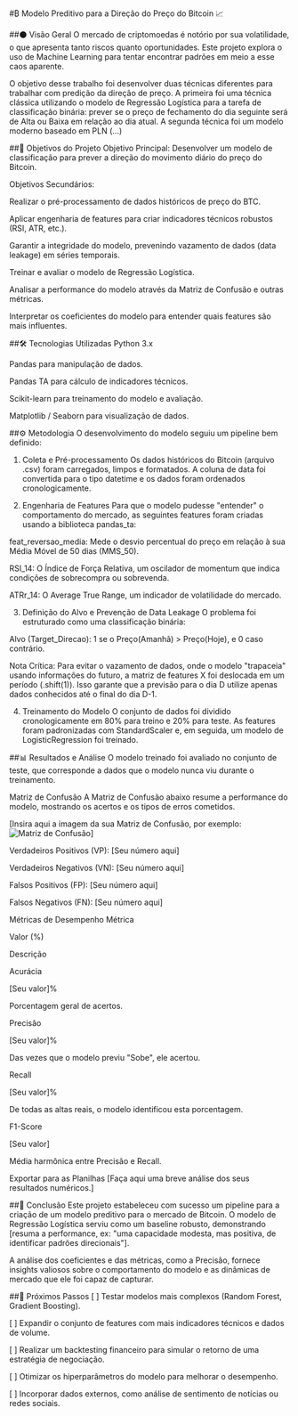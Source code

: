 #₿ Modelo Preditivo para a Direção do Preço do Bitcoin 📈

##⚫ Visão Geral
O mercado de criptomoedas é notório por sua volatilidade, o que apresenta tanto riscos quanto oportunidades. Este projeto explora o uso de Machine Learning para tentar encontrar padrões em meio a esse caos aparente.

O objetivo desse trabalho foi desenvolver duas técnicas diferentes para trabalhar com predição da direção de preço. A primeira foi uma técnica clássica utilizando o modelo de Regressão Logística para a tarefa de classificação binária: prever se o preço de fechamento do dia seguinte será de Alta ou Baixa em relação ao dia atual. A segunda técnica foi um modelo moderno baseado em PLN (...)

##🎯 Objetivos do Projeto
Objetivo Principal: Desenvolver um modelo de classificação para prever a direção do movimento diário do preço do Bitcoin.

Objetivos Secundários:

Realizar o pré-processamento de dados históricos de preço do BTC.

Aplicar engenharia de features para criar indicadores técnicos robustos (RSI, ATR, etc.).

Garantir a integridade do modelo, prevenindo vazamento de dados (data leakage) em séries temporais.

Treinar e avaliar o modelo de Regressão Logística.

Analisar a performance do modelo através da Matriz de Confusão e outras métricas.

Interpretar os coeficientes do modelo para entender quais features são mais influentes.

##🛠️ Tecnologias Utilizadas
Python 3.x

Pandas para manipulação de dados.

Pandas TA para cálculo de indicadores técnicos.

Scikit-learn para treinamento do modelo e avaliação.

Matplotlib / Seaborn para visualização de dados.

##⚙️ Metodologia
O desenvolvimento do modelo seguiu um pipeline bem definido:

1. Coleta e Pré-processamento
Os dados históricos do Bitcoin (arquivo .csv) foram carregados, limpos e formatados. A coluna de data foi convertida para o tipo datetime e os dados foram ordenados cronologicamente.

2. Engenharia de Features
Para que o modelo pudesse "entender" o comportamento do mercado, as seguintes features foram criadas usando a biblioteca pandas_ta:

feat_reversao_media: Mede o desvio percentual do preço em relação à sua Média Móvel de 50 dias (MMS_50).

RSI_14: O Índice de Força Relativa, um oscilador de momentum que indica condições de sobrecompra ou sobrevenda.

ATRr_14: O Average True Range, um indicador de volatilidade do mercado.

3. Definição do Alvo e Prevenção de Data Leakage
O problema foi estruturado como uma classificação binária:

Alvo (Target_Direcao): 1 se o Preço(Amanhã) > Preço(Hoje), e 0 caso contrário.

Nota Crítica: Para evitar o vazamento de dados, onde o modelo "trapaceia" usando informações do futuro, a matriz de features X foi deslocada em um período (.shift(1)). Isso garante que a previsão para o dia D utilize apenas dados conhecidos até o final do dia D-1.

4. Treinamento do Modelo
O conjunto de dados foi dividido cronologicamente em 80% para treino e 20% para teste. As features foram padronizadas com StandardScaler e, em seguida, um modelo de LogisticRegression foi treinado.

##📊 Resultados e Análise
O modelo treinado foi avaliado no conjunto de teste, que corresponde a dados que o modelo nunca viu durante o treinamento.

Matriz de Confusão
A Matriz de Confusão abaixo resume a performance do modelo, mostrando os acertos e os tipos de erros cometidos.

[Insira aqui a imagem da sua Matriz de Confusão, por exemplo: ![Matriz de Confusão](imagens/matriz_confusao.png)]

Verdadeiros Positivos (VP): [Seu número aqui]

Verdadeiros Negativos (VN): [Seu número aqui]

Falsos Positivos (FP): [Seu número aqui]

Falsos Negativos (FN): [Seu número aqui]

Métricas de Desempenho
Métrica

Valor (%)

Descrição

Acurácia

[Seu valor]%

Porcentagem geral de acertos.

Precisão

[Seu valor]%

Das vezes que o modelo previu "Sobe", ele acertou.

Recall

[Seu valor]%

De todas as altas reais, o modelo identificou esta porcentagem.

F1-Score

[Seu valor]

Média harmônica entre Precisão e Recall.


Exportar para as Planilhas
[Faça aqui uma breve análise dos seus resultados numéricos.]

##🏁 Conclusão
Este projeto estabeleceu com sucesso um pipeline para a criação de um modelo preditivo para o mercado de Bitcoin. O modelo de Regressão Logística serviu como um baseline robusto, demonstrando [resuma a performance, ex: "uma capacidade modesta, mas positiva, de identificar padrões direcionais"].

A análise dos coeficientes e das métricas, como a Precisão, fornece insights valiosos sobre o comportamento do modelo e as dinâmicas de mercado que ele foi capaz de capturar.

##🚀 Próximos Passos
[ ] Testar modelos mais complexos (Random Forest, Gradient Boosting).

[ ] Expandir o conjunto de features com mais indicadores técnicos e dados de volume.

[ ] Realizar um backtesting financeiro para simular o retorno de uma estratégia de negociação.

[ ] Otimizar os hiperparâmetros do modelo para melhorar o desempenho.

[ ] Incorporar dados externos, como análise de sentimento de notícias ou redes sociais.


